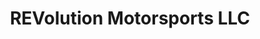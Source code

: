 ---
title: "REVolution Motorsports LLC"
url: /medford/revolution-motorsports-llc/
shop: car parts
---